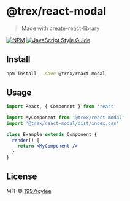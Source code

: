 # @trex/react-modal

> Made with create-react-library

[![NPM](https://img.shields.io/npm/v/@trex/react-modal.svg)](https://www.npmjs.com/package/@trex/react-modal) [![JavaScript Style Guide](https://img.shields.io/badge/code_style-standard-brightgreen.svg)](https://standardjs.com)

## Install

```bash
npm install --save @trex/react-modal
```

## Usage

```jsx
import React, { Component } from 'react'

import MyComponent from '@trex/react-modal'
import '@trex/react-modal/dist/index.css'

class Example extends Component {
  render() {
    return <MyComponent />
  }
}
```

## License

MIT © [1997roylee](https://github.com/1997roylee)
